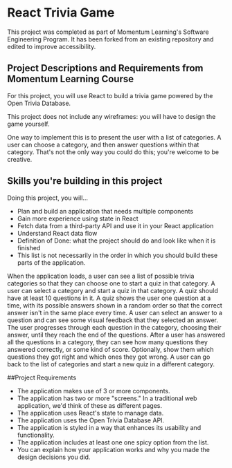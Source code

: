 # React Trivia Game

This project was completed as part of Momentum Learning's Software Engineering Program. It has been forked from an existing repository and edited to improve accessibility.

## Project Descriptions and Requirements from Momentum Learning Course

For this project, you will use React to build a trivia game powered by the Open Trivia Database.

This project does not include any wireframes: you will have to design the game yourself.

One way to implement this is to present the user with a list of categories. A user can choose a category, and then answer questions within that category. That's not the only way you could do this; you're welcome to be creative.

## Skills you're building in this project
Doing this project, you will...

+ Plan and build an application that needs multiple components
+ Gain more experience using state in React
+ Fetch data from a third-party API and use it in your React application
+ Understand React data flow
+ Definition of Done: what the project should do and look like when it is finished
+ This list is not necessarily in the order in which you should build these parts of the application.

When the application loads, a user can see a list of possible trivia categories so that they can choose one to start a quiz in that category.
A user can select a category and start a quiz in that category. A quiz should have at least 10 questions in it.
A quiz shows the user one question at a time, with its possible answers shown in a random order so that the correct answer isn't in the same place every time.
A user can select an answer to a question and can see some visual feedback that they selected an answer.
The user progresses through each question in the category, choosing their answer, until they reach the end of the questions.
After a user has answered all the questions in a category, they can see how many questions they answered correctly, or some kind of score. Optionally, show them which questions they got right and which ones they got wrong.
A user can go back to the list of categories and start a new quiz in a different category.

##Project Requirements
+ The application makes use of 3 or more components.
+ The application has two or more "screens." In a traditional web application, we'd think of these as different pages.
+ The application uses React's state to manage data.
+ The application uses the Open Trivia Database API.
+ The application is styled in a way that enhances its usability and functionality.
+ The application includes at least one one spicy option from the list.
+ You can explain how your application works and why you made the design decisions you did.